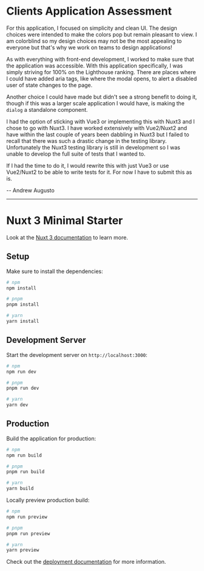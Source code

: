 # Clients Application Assessment

For this application, I focused on simplicity and clean UI. The design choices were intended to make the colors pop but remain pleasant to view. I am colorblind so my design choices may not be the most appealing to everyone but that's why we work on teams to design applications!

As with everything with front-end development, I worked to make sure that the application was accessible. With this application specifically, I was simply striving for 100% on the Lighthouse ranking. There are places where I could have added aria tags, like where the modal opens, to alert a disabled user of state changes to the page.

Another choice I could have made but didn't see a strong benefit to doing it, though if this was a larger scale application I would have, is making the `dialog` a standalone component.

I had the option of sticking with Vue3 or implementing this with Nuxt3 and I chose to go with Nuxt3. I have worked extensively with Vue2/Nuxt2 and have within the last couple of years been dabbling in Nuxt3 but I failed to recall that there was such a drastic change in the testing library. Unfortunately the Nuxt3 testing library is still in development so I was unable to develop the full suite of tests that I wanted to.

If I had the time to do it, I would rewrite this with just Vue3 or use Vue2/Nuxt2 to be able to write tests for it. For now I have to submit this as is.

-- Andrew Augusto

---

# Nuxt 3 Minimal Starter

Look at the [Nuxt 3 documentation](https://nuxt.com/docs/getting-started/introduction) to learn more.

## Setup

Make sure to install the dependencies:

```bash
# npm
npm install

# pnpm
pnpm install

# yarn
yarn install
```

## Development Server

Start the development server on `http://localhost:3000`:

```bash
# npm
npm run dev

# pnpm
pnpm run dev

# yarn
yarn dev
```

## Production

Build the application for production:

```bash
# npm
npm run build

# pnpm
pnpm run build

# yarn
yarn build
```

Locally preview production build:

```bash
# npm
npm run preview

# pnpm
pnpm run preview

# yarn
yarn preview
```

Check out the [deployment documentation](https://nuxt.com/docs/getting-started/deployment) for more information.
